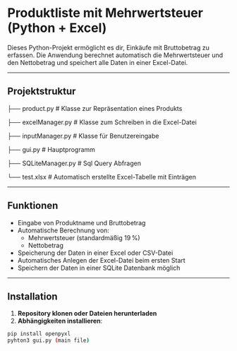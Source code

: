 # Produktliste mit Mehrwertsteuer (Python + Excel)

Dieses Python-Projekt ermöglicht es dir, Einkäufe mit Bruttobetrag zu erfassen. Die Anwendung berechnet automatisch die Mehrwertsteuer und den Nettobetrag und speichert alle Daten in einer Excel-Datei.

---

## Projektstruktur
├── product.py # Klasse zur Repräsentation eines Produkts

├── excelManager.py # Klasse zum Schreiben in die Excel-Datei

├── inputManager.py # Klasse für Benutzereingabe

├── gui.py # Hauptprogramm

├── SQLiteManager.py # Sql Query Abfragen

└── test.xlsx # Automatisch erstellte Excel-Tabelle mit Einträgen


---

## Funktionen

- Eingabe von Produktname und Bruttobetrag
- Automatische Berechnung von:
  - Mehrwertsteuer (standardmäßig 19 %)
  - Nettobetrag
- Speicherung der Daten in einer Excel oder CSV-Datei
- Automatisches Anlegen der Excel-Datei beim ersten Start
- Speichern der Daten in einer SQLite Datenbank möglich

---

## Installation

1. **Repository klonen oder Dateien herunterladen**
2. **Abhängigkeiten installieren**:

```bash
pip install openpyxl
pyhton3 gui.py (main file)

